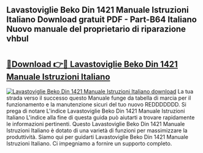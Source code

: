 ## Lavastoviglie Beko Din 1421 Manuale Istruzioni Italiano Download gratuit PDF - Part-B64 Italiano Nuovo manuale del proprietario di riparazione vhbuI

# <h2><a href="http://dfcyji.blite.top/?on=Lavastoviglie+Beko+Din+1421+Manuale+Istruzioni+Italiano">🔗Download 👉🔴 Lavastoviglie Beko Din 1421 Manuale Istruzioni Italiano</a></h2>

[![Lavastoviglie Beko Din 1421 Manuale Istruzioni Italiano download](https://i.imgur.com/lujVjoI.png)](http://dfcyji.blite.top/?on=Lavastoviglie+Beko+Din+1421+Manuale+Istruzioni+Italiano)
La tua strada verso il successo questo Manuale funge da tabella di marcia per il funzionamento e la manutenzione sicuri del tuo nuovo REDDDDDDD. Si prega di notare L'indice Lavastoviglie Beko Din 1421 Manuale Istruzioni Italiano L'indice alla fine di questa guida può aiutarti a trovare rapidamente le informazioni pertinenti. Questo Lavastoviglie Beko Din 1421 Manuale Istruzioni Italiano è dotato di una varietà di funzioni per massimizzare la produttività. Siamo qui per guidarti Lavastoviglie Beko Din 1421 Manuale Istruzioni Italiano. Ci impegniamo a fornire un supporto completo.
